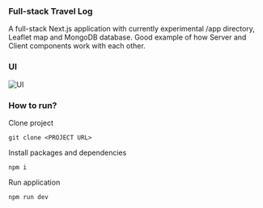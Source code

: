### Full-stack Travel Log

A full-stack Next.js application with currently experimental /app directory, Leaflet map and MongoDB database. Good example of how Server and Client components work with each other.

### UI
![UI](https://github.com/garbalau-github/next-travel-log/blob/main/UI.png?raw=true)

### How to run?

Clone project

```
git clone <PROJECT URL>
```

Install packages and dependencies

```
npm i
```

Run application

```
npm run dev
```
